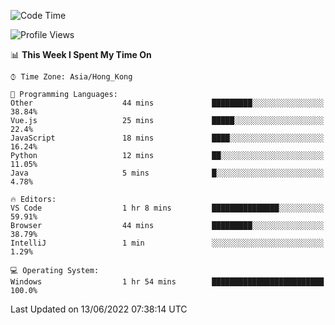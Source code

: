 <!--START_SECTION:waka-->
![Code Time](http://img.shields.io/badge/Code%20Time-19%20hrs%2040%20mins-blue)

![Profile Views](http://img.shields.io/badge/Profile%20Views-24-blue)

📊 **This Week I Spent My Time On** 

```text
⌚︎ Time Zone: Asia/Hong_Kong

💬 Programming Languages: 
Other                    44 mins             █████████░░░░░░░░░░░░░░░░   38.84% 
Vue.js                   25 mins             █████░░░░░░░░░░░░░░░░░░░░   22.4% 
JavaScript               18 mins             ████░░░░░░░░░░░░░░░░░░░░░   16.24% 
Python                   12 mins             ██░░░░░░░░░░░░░░░░░░░░░░░   11.05% 
Java                     5 mins              █░░░░░░░░░░░░░░░░░░░░░░░░   4.78%

🔥 Editors: 
VS Code                  1 hr 8 mins         ███████████████░░░░░░░░░░   59.91% 
Browser                  44 mins             █████████░░░░░░░░░░░░░░░░   38.79% 
IntelliJ                 1 min               ░░░░░░░░░░░░░░░░░░░░░░░░░   1.29%

💻 Operating System: 
Windows                  1 hr 54 mins        █████████████████████████   100.0%

```


 Last Updated on 13/06/2022 07:38:14 UTC
<!--END_SECTION:waka-->
